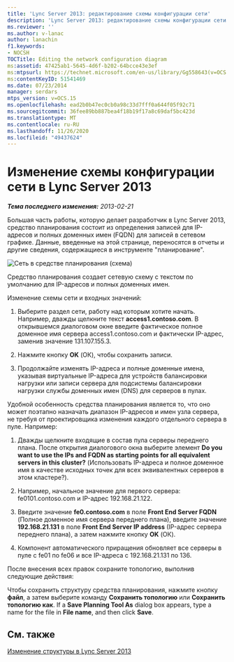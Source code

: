 ```yaml
---
title: 'Lync Server 2013: редактирование схемы конфигурации сети'
description: 'Lync Server 2013: редактирование схемы конфигурации сети.'
ms.reviewer: ''
ms.author: v-lanac
author: lanachin
f1.keywords:
- NOCSH
TOCTitle: Editing the network configuration diagram
ms:assetid: 47425ab1-5645-4d6f-b202-64bcce43e3ef
ms:mtpsurl: https://technet.microsoft.com/en-us/library/Gg558643(v=OCS.15)
ms:contentKeyID: 51541469
ms.date: 07/23/2014
manager: serdars
mtps_version: v=OCS.15
ms.openlocfilehash: ead2b0b47ec0cb0a98c33d7fff0a644f05f92c71
ms.sourcegitcommit: 36fee89bb887bea4f18b19f17a8c69daf5bc423d
ms.translationtype: MT
ms.contentlocale: ru-RU
ms.lasthandoff: 11/26/2020
ms.locfileid: "49437624"
---
```

# <a name="editing-the-network-configuration-diagram-in-lync-server-2013"></a>Изменение схемы конфигурации сети в Lync Server 2013

<div data-xmlns="http://www.w3.org/1999/xhtml">

<div class="topic" data-xmlns="http://www.w3.org/1999/xhtml" data-msxsl="urn:schemas-microsoft-com:xslt" data-cs="https://msdn.microsoft.com/">

<div data-asp="https://msdn2.microsoft.com/asp">



</div>

<div id="mainSection">

<div id="mainBody">

<span> </span>

_**Тема последнего изменения:** 2013-02-21_

Большая часть работы, которую делает разработчик в Lync Server 2013, средство планирования состоит из определения записей для IP-адресов и полных доменных имен (FQDN) для записей в сетевом графике. Данные, введенные на этой странице, переносятся в отчеты и другие сведения, содержащиеся в инструменте "планирование".

![Сеть в средстве планирования (схема)](images/Gg558643.eeabee2d-698c-4b79-baa5-caa4cfb7edb3(OCS.15).jpg "Сеть в средстве планирования (схема)")

Средство планирования создает сетевую схему с текстом по умолчанию для IP-адресов и полных доменных имен.

Изменение схемы сети и входных значений:

1.  Выберите раздел сети, работу над которым хотите начать. Например, дважды щелкните текст **access1.contoso.com**. В открывшемся диалоговом окне введите фактическое полное доменное имя сервера access1.contoso.com и фактически IP-адрес, заменив значение 131.107.155.3.

2.  Нажмите кнопку **OK** (ОК), чтобы сохранить записи.

3.  Продолжайте изменять IP-адреса и полные доменные имена, указывая виртуальные IP-адреса для устройств балансировки нагрузки или записи сервера для подсистемы балансировки нагрузки службы доменных имен (DNS) для серверов в пулах.

Удобной особенность средства планирования является то, что оно может поэтапно назначать диапазон IP-адресов и имен узла сервера, не требуя от проектировщика изменения каждого отдельного сервера в пуле. Например:

1.  Дважды щелкните входящие в состав пула серверы переднего плана. После открытия диалогового окна выберите элемент **Do you want to use the IPs and FQDN as starting points for all equivalent servers in this cluster?** (Использовать IP-адреса и полное доменное имя в качестве исходных точек для всех эквивалентных серверов в этом кластере?).

2.  Например, начальное значение для первого сервера: fe0101.contoso.com и IP-адрес 192.168.21.122.

3.  Введите значение **fe0.contoso.com** в поле **Front End Server FQDN** (Полное доменное имя сервера переднего плана), введите значение **192.168.21.131** в поле **Front End Server IP address** (IP-адрес сервера переднего плана), а затем нажмите кнопку **OK** (ОК).

4.  Компонент автоматического приращения обновляет все серверы в пуле с fe01 по fe06 и все IP-адреса с 192.168.21.131 по 136.

После внесения всех правок сохраните топологию, выполнив следующие действия:

Чтобы сохранить структуру средства планирования, нажмите кнопку **файл**, а затем выберите команду **Сохранить топологию** или **Сохранить топологию как**. If a **Save Planning Tool As** dialog box appears, type a name for the file in **File name**, and then click **Save**.

<div>

## <a name="see-also"></a>См. также


[Изменение структуры в Lync Server 2013](lync-server-2013-editing-the-design.md)  
  

</div>

</div>

<span> </span>

</div>

</div>

</div>

